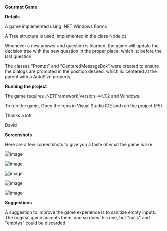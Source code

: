 **Gourmet Game**


**Details**

A game implemented using .NET Windows Forms

A Tree structure is used, implemented in the class Node.cs

Whenever a new answer and question is learned, the game will update the decision tree with the new question in the proper place, which is: before the last question

The classes "Prompt" and "CenteredMessageBox" were created to ensure the dialogs are prompted in the position desired, which is: centered at the parent with a AutoSize property.


**Running the project** 

The game requires .NETFramework Version=v4.7.2 and Windows.

To run the game, Open the repo in Visual Studio IDE and run the project (F5)

Thanks a lot!

David


**Screenshots**

Here are a few screentshots to give you a taste of what the game is like

![image](https://github.com/davidchazanas/GourmetGame/assets/30768299/5810bf8f-50e5-4f1e-89ee-863bd07fb9bc)

![image](https://github.com/davidchazanas/GourmetGame/assets/30768299/b09d2e6e-db3f-41a7-a041-5e1adc36f4a6)

![image](https://github.com/davidchazanas/GourmetGame/assets/30768299/e29df8ae-e956-49e5-aa31-9fdf73a736ce)

![image](https://github.com/davidchazanas/GourmetGame/assets/30768299/b92cc6e3-ed9f-4c4f-ab11-329a822bc7e1)


![image](https://github.com/davidchazanas/GourmetGame/assets/30768299/a1013242-c005-43d2-89dd-14c4844cdb36)


**Suggestions**

A suggestion to improve the game experience is to sanitize empty inputs. The original game accepts them, and so does this one, but "nulls" and "emptys" could be discarded

